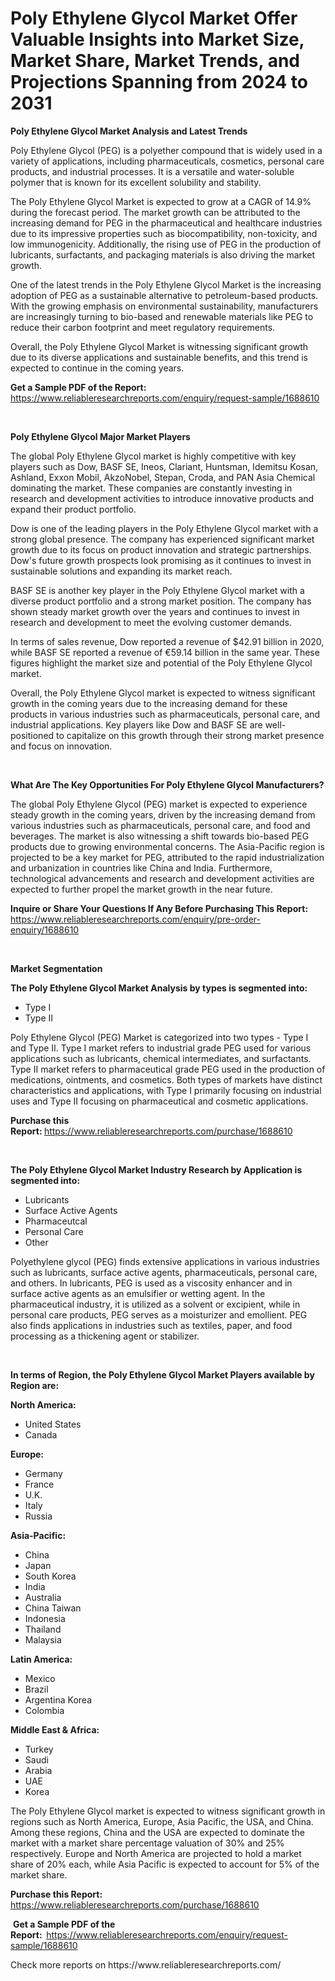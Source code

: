 <p><h1>Poly Ethylene Glycol Market Offer Valuable Insights into Market Size, Market Share, Market Trends, and Projections Spanning from 2024 to 2031</h1></p><p><strong>Poly Ethylene Glycol Market Analysis and Latest Trends</strong></p>
<p><p>Poly Ethylene Glycol (PEG) is a polyether compound that is widely used in a variety of applications, including pharmaceuticals, cosmetics, personal care products, and industrial processes. It is a versatile and water-soluble polymer that is known for its excellent solubility and stability.</p><p>The Poly Ethylene Glycol Market is expected to grow at a CAGR of 14.9% during the forecast period. The market growth can be attributed to the increasing demand for PEG in the pharmaceutical and healthcare industries due to its impressive properties such as biocompatibility, non-toxicity, and low immunogenicity. Additionally, the rising use of PEG in the production of lubricants, surfactants, and packaging materials is also driving the market growth.</p><p>One of the latest trends in the Poly Ethylene Glycol Market is the increasing adoption of PEG as a sustainable alternative to petroleum-based products. With the growing emphasis on environmental sustainability, manufacturers are increasingly turning to bio-based and renewable materials like PEG to reduce their carbon footprint and meet regulatory requirements.</p><p>Overall, the Poly Ethylene Glycol Market is witnessing significant growth due to its diverse applications and sustainable benefits, and this trend is expected to continue in the coming years.</p></p>
<p><strong>Get a Sample PDF of the Report:&nbsp;</strong> <a href="https://www.reliableresearchreports.com/enquiry/request-sample/1688610">https://www.reliableresearchreports.com/enquiry/request-sample/1688610</a></p>
<p>&nbsp;</p>
<p><strong>Poly Ethylene Glycol Major Market Players</strong></p>
<p><p>The global Poly Ethylene Glycol market is highly competitive with key players such as Dow, BASF SE, Ineos, Clariant, Huntsman, Idemitsu Kosan, Ashland, Exxon Mobil, AkzoNobel, Stepan, Croda, and PAN Asia Chemical dominating the market. These companies are constantly investing in research and development activities to introduce innovative products and expand their product portfolio.</p><p>Dow is one of the leading players in the Poly Ethylene Glycol market with a strong global presence. The company has experienced significant market growth due to its focus on product innovation and strategic partnerships. Dow's future growth prospects look promising as it continues to invest in sustainable solutions and expanding its market reach.</p><p>BASF SE is another key player in the Poly Ethylene Glycol market with a diverse product portfolio and a strong market position. The company has shown steady market growth over the years and continues to invest in research and development to meet the evolving customer demands.</p><p>In terms of sales revenue, Dow reported a revenue of $42.91 billion in 2020, while BASF SE reported a revenue of €59.14 billion in the same year. These figures highlight the market size and potential of the Poly Ethylene Glycol market.</p><p>Overall, the Poly Ethylene Glycol market is expected to witness significant growth in the coming years due to the increasing demand for these products in various industries such as pharmaceuticals, personal care, and industrial applications. Key players like Dow and BASF SE are well-positioned to capitalize on this growth through their strong market presence and focus on innovation.</p></p>
<p>&nbsp;</p>
<p><strong>What Are The Key Opportunities For Poly Ethylene Glycol Manufacturers?</strong></p>
<p><p>The global Poly Ethylene Glycol (PEG) market is expected to experience steady growth in the coming years, driven by the increasing demand from various industries such as pharmaceuticals, personal care, and food and beverages. The market is also witnessing a shift towards bio-based PEG products due to growing environmental concerns. The Asia-Pacific region is projected to be a key market for PEG, attributed to the rapid industrialization and urbanization in countries like China and India. Furthermore, technological advancements and research and development activities are expected to further propel the market growth in the near future.</p></p>
<p><strong>Inquire or Share Your Questions If Any Before Purchasing This Report:</strong> <a href="https://www.reliableresearchreports.com/enquiry/pre-order-enquiry/1688610">https://www.reliableresearchreports.com/enquiry/pre-order-enquiry/1688610</a></p>
<p>&nbsp;</p>
<p><strong>Market Segmentation</strong></p>
<p><strong>The Poly Ethylene Glycol Market Analysis by types is segmented into:</strong></p>
<p><ul><li>Type I</li><li>Type II</li></ul></p>
<p><p>Poly Ethylene Glycol (PEG) Market is categorized into two types - Type I and Type II. Type I market refers to industrial grade PEG used for various applications such as lubricants, chemical intermediates, and surfactants. Type II market refers to pharmaceutical grade PEG used in the production of medications, ointments, and cosmetics. Both types of markets have distinct characteristics and applications, with Type I primarily focusing on industrial uses and Type II focusing on pharmaceutical and cosmetic applications.</p></p>
<p><strong>Purchase this Report:&nbsp;</strong><a href="https://www.reliableresearchreports.com/purchase/1688610">https://www.reliableresearchreports.com/purchase/1688610</a></p>
<p>&nbsp;</p>
<p><strong>The Poly Ethylene Glycol Market Industry Research by Application is segmented into:</strong></p>
<p><ul><li>Lubricants</li><li>Surface Active Agents</li><li>Pharmaceutcal</li><li>Personal Care</li><li>Other</li></ul></p>
<p><p>Polyethylene glycol (PEG) finds extensive applications in various industries such as lubricants, surface active agents, pharmaceuticals, personal care, and others. In lubricants, PEG is used as a viscosity enhancer and in surface active agents as an emulsifier or wetting agent. In the pharmaceutical industry, it is utilized as a solvent or excipient, while in personal care products, PEG serves as a moisturizer and emollient. PEG also finds applications in industries such as textiles, paper, and food processing as a thickening agent or stabilizer.</p></p>
<p>&nbsp;</p>
<p><strong>In terms of Region, the Poly Ethylene Glycol Market Players available by Region are:</strong></p>
<p>
    <p> <strong> North America: </strong>
        <ul>
            <li>United States</li>
            <li>Canada</li>
        </ul>
        </p> 
    <p> <strong> Europe: </strong>
        <ul>
            <li>Germany</li>
            <li>France</li>
            <li>U.K.</li>
            <li>Italy</li>
            <li>Russia</li>
        </ul>
        </p> 
    <p> <strong> Asia-Pacific: </strong>
        <ul>
            <li>China</li>
            <li>Japan</li>
            <li>South Korea</li>
            <li>India</li>
            <li>Australia</li>
            <li>China Taiwan</li>
            <li>Indonesia</li>
            <li>Thailand</li>
            <li>Malaysia</li>
        </ul>
        </p> 
    <p> <strong> Latin America: </strong>
        <ul>
            <li>Mexico</li>
            <li>Brazil</li>
            <li>Argentina Korea</li>
            <li>Colombia</li>
        </ul>
        </p> 
    <p> <strong> Middle East & Africa: </strong>
        <ul>
            <li>Turkey</li>
            <li>Saudi</li>
            <li>Arabia</li>
            <li>UAE</li>
            <li>Korea</li>
        </ul>
    </p>
    </p>
<p><p>The Poly Ethylene Glycol market is expected to witness significant growth in regions such as North America, Europe, Asia Pacific, the USA, and China. Among these regions, China and the USA are expected to dominate the market with a market share percentage valuation of 30% and 25% respectively. Europe and North America are projected to hold a market share of 20% each, while Asia Pacific is expected to account for 5% of the market share.</p></p>
<p><strong>Purchase this Report: </strong><a href="https://www.reliableresearchreports.com/purchase/1688610">https://www.reliableresearchreports.com/purchase/1688610</a></p>
<p>&nbsp;<strong>Get a Sample PDF of the Report:&nbsp;&nbsp;</strong><a href="https://www.reliableresearchreports.com/enquiry/request-sample/1688610">https://www.reliableresearchreports.com/enquiry/request-sample/1688610</a></p>
<p><strong></strong></p>
<p>Check more reports on https://www.reliableresearchreports.com/</p>